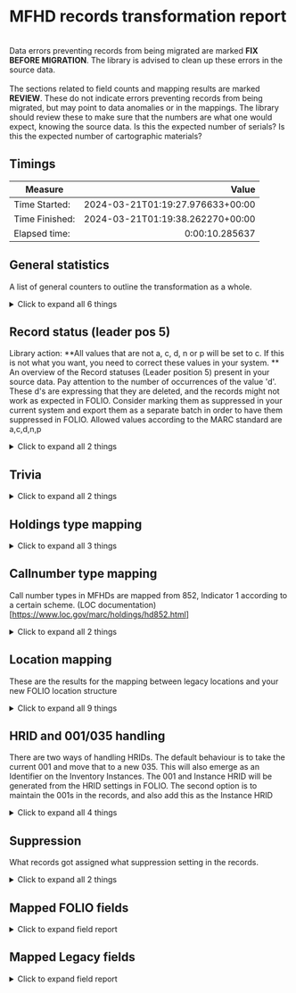 # MFHD records transformation report
<br/>Data errors preventing records from being migrated are marked **FIX BEFORE MIGRATION**. The library is advised to clean up these errors in the source data.<br/><br/> The sections related to field counts and mapping results are marked **REVIEW**. These do not indicate errors preventing records from being migrated, but may point to data anomalies or in the mappings. The library should review these to make sure that the numbers are what one would expect, knowing the source data. Is this the expected number of serials? Is this the expected number of cartographic materials?
## Timings

Measure | Value
--- | ---:
Time Started: | 2024-03-21T01:19:27.976633+00:00
Time Finished: | 2024-03-21T01:19:38.262270+00:00
Elapsed time: | 0:00:10.285637
## General statistics
A list of general counters to outline the transformation as a whole.
<details><summary>Click to expand all 6 things</summary>

Measure | Count
--- | ---:
Inventory records written to disk | 9,698
Records in file before parsing | 9,698
Records successfully decoded from MARC21 | 9,698
SRS records written to disk | 9,698
Unique ID:s written to legacy map | 9,698
</details>

## Record status (leader pos 5)
Library action: **All values that are not a, c, d, n or p will be set to c. If this is not what you want, you need to correct these values in your system. **<br/>An overview of the Record statuses (Leader position 5) present in your source data.    Pay attention to the number of occurrences of the value 'd'. These d's are expressing that they are deleted, and the records might not work as expected in FOLIO. Consider marking them as suppressed in your current system and export them as a separate batch in order to have them suppressed in FOLIO. Allowed values according to the MARC standard are a,c,d,n,p
<details><summary>Click to expand all 2 things</summary>

Measure | Count
--- | ---:
n | 9,698
</details>

## Trivia

<details><summary>Click to expand all 2 things</summary>

Measure | Count
--- | ---:
Total number of Tags processed | 38,792
</details>

## Holdings type mapping

<details><summary>Click to expand all 3 things</summary>

Measure | Count
--- | ---:
Condition in rules hit | 9,698
x -> Monograph -> Monograph (03c9c400-b9e3-4a07-ac0e-05ab470233ed | 9,698
</details>

## Callnumber type mapping
Call number types in MFHDs are mapped from 852, Indicator 1 according to a certain scheme. (LOC documentation)[https://www.loc.gov/marc/holdings/hd852.html]
<details><summary>Click to expand all 2 things</summary>

Measure | Count
--- | ---:
Mapped from Indicator 1 0 -> Library of Congress classification | 9,698
</details>

## Location mapping
These are the results for the mapping between legacy locations and your new FOLIO location structure
<details><summary>Click to expand all 9 things</summary>

Measure | Count
--- | ---:
'1F' (1F) -> 1st floor | 888
'2F' (2F) -> Stacks 2nd floor | 3,237
'BKF' (BKF) -> Backoffice | 18
'BSD' (BSD) -> Biblioteca e Serviços de Documentação | 9
'SINLOCALIZACION' (SINLOCALIZACION) -> SINLOCALIZACION | 4,935
'ST' (ST) -> Storage | 611
Fallback mapping: SINLOCALIZACION->SINLOCALIZACION | 4,935
Set 852 to FOLIO location code | 9,698
</details>

## HRID and 001/035 handling
There are two ways of handling HRIDs. The default behaviour is to take the current 001 and move that to a new 035. This will also emerge as an Identifier on the Inventory Instances. The 001 and Instance HRID will be generated from the HRID settings in FOLIO. The second option is to maintain the 001s in the records, and also add this as the Instance HRID
<details><summary>Click to expand all 4 things</summary>

Measure | Count
--- | ---:
Added 035 from 001 | 9,698
Created HRID using default settings | 9,698
Values in 003: Empty | 9,698
</details>

## Suppression
What records got assigned what suppression setting in the records.
<details><summary>Click to expand all 2 things</summary>

Measure | Count
--- | ---:
Suppressed from discovery = False | 9,698
</details>

## Mapped FOLIO fields
<details><summary>Click to expand field report</summary>

FOLIO Field | Mapped | Unmapped
---|---|---
_version | 0 (0%) | 9,698 (100%) 
acquisitionFormat | 0 (0%) | 9,698 (100%) 
acquisitionMethod | 0 (0%) | 9,698 (100%) 
administrativeNotes | 9,698 (100%) | 0 (0%) 
bareHoldingsItems | 0 (0%) | 9,698 (100%) 
callNumber | 9,698 (100%) | 0 (0%) 
callNumberPrefix | 0 (0%) | 9,698 (100%) 
callNumberSuffix | 0 (0%) | 9,698 (100%) 
callNumberTypeId | 9,698 (100%) | 0 (0%) 
copyNumber | 0 (0%) | 9,698 (100%) 
digitizationPolicy | 0 (0%) | 9,698 (100%) 
discoverySuppress | 9,698 (100%) | 0 (0%) 
effectiveLocationId | 0 (0%) | 9,698 (100%) 
electronicAccess | 0 (0%) | 9,698 (100%) 
formerIds | 9,698 (100%) | 0 (0%) 
holdingsInstance | 0 (0%) | 9,698 (100%) 
holdingsItems | 0 (0%) | 9,698 (100%) 
holdingsStatements | 0 (0%) | 9,698 (100%) 
holdingsStatementsForIndexes | 0 (0%) | 9,698 (100%) 
holdingsStatementsForSupplements | 0 (0%) | 9,698 (100%) 
holdingsTypeId | 9,698 (100%) | 0 (0%) 
hrid | 9,698 (100%) | 0 (0%) 
id | 9,698 (100%) | 0 (0%) 
illPolicy | 0 (0%) | 9,698 (100%) 
illPolicyId | 0 (0%) | 9,698 (100%) 
instanceId | 9,698 (100%) | 0 (0%) 
metadata | 0 (0%) | 9,698 (100%) 
notes | 0 (0%) | 9,698 (100%) 
numberOfItems | 0 (0%) | 9,698 (100%) 
permanentLocation | 0 (0%) | 9,698 (100%) 
permanentLocationId | 9,698 (100%) | 0 (0%) 
receiptStatus | 0 (0%) | 9,698 (100%) 
receivingHistory | 0 (0%) | 9,698 (100%) 
retentionPolicy | 0 (0%) | 9,698 (100%) 
shelvingTitle | 0 (0%) | 9,698 (100%) 
sourceId | 9,698 (100%) | 0 (0%) 
statisticalCodeIds | 0 (0%) | 9,698 (100%) 
tags | 0 (0%) | 9,698 (100%) 
temporaryLocationId | 0 (0%) | 9,698 (100%) 
</details>

## Mapped Legacy fields
<details><summary>Click to expand field report</summary>

Legacy Field|Present|Mapped|Unmapped
---|---|---|---
001 | 9,698 (100.0%) | 9,698 (100%) | 0  
004 | 9,698 (100.0%) | 0 (0%) | 9,698  
008 | 9,698 (100.0%) | 0 (0%) | 9,698  
852 | 9,698 (100.0%) | 9,698 (100%) | 0  
</details>
